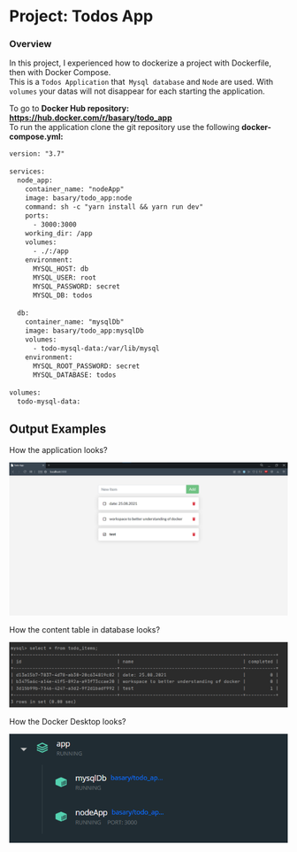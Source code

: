 # Project: Todos App

### Overview
In this project, I experienced how to dockerize a project with Dockerfile, then with Docker Compose.  
This is a ```Todos Application``` that``` Mysql database``` and ```Node``` are used. With ```volumes``` your datas will not disappear for each starting the application.

To go to <b> Docker Hub repository:  https://hub.docker.com/r/basary/todo_app </b> <br>
To run the application clone the git repository use the following <b>docker-compose.yml: </b> 
```
version: "3.7"

services:
  node_app:
    container_name: "nodeApp"
    image: basary/todo_app:node
    command: sh -c "yarn install && yarn run dev"
    ports:
      - 3000:3000
    working_dir: /app
    volumes:
      - ./:/app
    environment:
      MYSQL_HOST: db
      MYSQL_USER: root
      MYSQL_PASSWORD: secret
      MYSQL_DB: todos

  db:
    container_name: "mysqlDb"
    image: basary/todo_app:mysqlDb
    volumes:
      - todo-mysql-data:/var/lib/mysql
    environment:
      MYSQL_ROOT_PASSWORD: secret
      MYSQL_DATABASE: todos

volumes:
  todo-mysql-data:
```

## Output Examples
<p>How the application looks?</p>
<img src="assets/todo_app.png">

<p>How the content table in database looks?</p>
<img src="assets/todo_db.png">

<p>How the Docker Desktop looks?</p>
<img src="assets/todo_docker_desktop.png">
